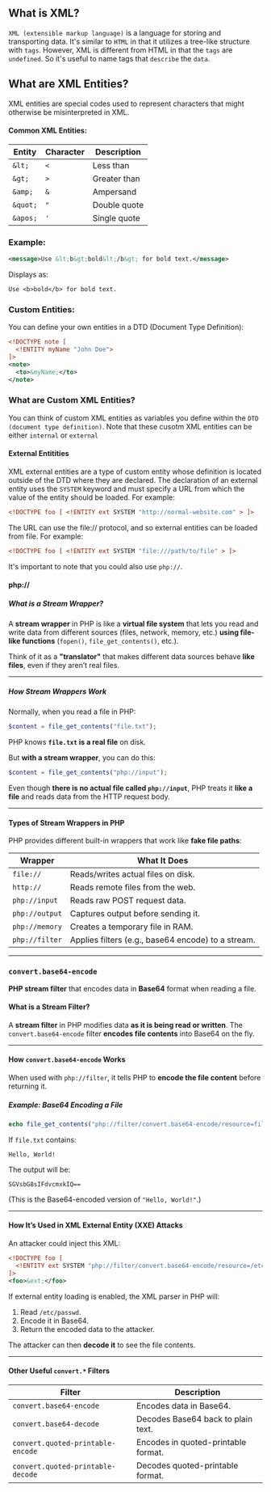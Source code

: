 ## What is XML?
`XML (extensible markup language)` is a language for storing and transporting data. It's similar to `HTML` in that it utilizes a tree-like structure with `tags`. However, XML
is different from HTML in that the `tags` are `undefined`. So it's useful to name tags that `describe` the `data`. 

## What are XML Entities? 
XML entities are special codes used to represent characters that might otherwise be misinterpreted in XML.  

#### **Common XML Entities:**  
| Entity | Character | Description |
|--------|----------|-------------|
| `&lt;`  | `<`  | Less than |
| `&gt;`  | `>`  | Greater than |
| `&amp;`  | `&`  | Ampersand |
| `&quot;`  | `"`  | Double quote |
| `&apos;`  | `'`  | Single quote |

### **Example:**  
```xml
<message>Use &lt;b&gt;bold&lt;/b&gt; for bold text.</message>
```
Displays as: 
```
Use <b>bold</b> for bold text.
```

### **Custom Entities:**  
You can define your own entities in a DTD (Document Type Definition):  
```xml
<!DOCTYPE note [
  <!ENTITY myName "John Doe">
]>
<note>
  <to>&myName;</to>
</note>
```
### What are Custom XML Entities? 
You can think of custom XML entities as variables you define within the `DTD (document type definition)`. Note that these cusotm XML entities can be either `internal` or `external`

#### External Entitities
XML external entities are a type of custom entity whose definition is located outside of the DTD where they are declared.
The declaration of an external entity uses the `SYSTEM` keyword and must specify a URL from which the value of the entity should be loaded. For example:

```xml
<!DOCTYPE foo [ <!ENTITY ext SYSTEM "http://normal-website.com" > ]>
```

The URL can use the file:// protocol, and so external entities can be loaded from file. For example:

```xml
<!DOCTYPE foo [ <!ENTITY ext SYSTEM "file:///path/to/file" > ]>
```
It's important to note that you could also use `php://`. 

#### php://

##### **What is a Stream Wrapper?**  
A **stream wrapper** in PHP is like a **virtual file system** that lets you read and write data from different sources (files, network, memory, etc.) **using file-like functions** (`fopen()`, `file_get_contents()`, etc.).  

Think of it as a **"translator"** that makes different data sources behave **like files**, even if they aren’t real files.

---

##### **How Stream Wrappers Work**
Normally, when you read a file in PHP:  
```php
$content = file_get_contents("file.txt");
```
PHP knows **`file.txt` is a real file** on disk.  

But **with a stream wrapper**, you can do this:  
```php
$content = file_get_contents("php://input");
```
Even though **there is no actual file called `php://input`**, PHP treats it **like a file** and reads data from the HTTP request body.

---

#### **Types of Stream Wrappers in PHP**
PHP provides different built-in wrappers that work like **fake file paths**:

| Wrapper | What It Does |
|---------|-------------|
| `file://` | Reads/writes actual files on disk. |
| `http://` | Reads remote files from the web. |
| `php://input` | Reads raw POST request data. |
| `php://output` | Captures output before sending it. |
| `php://memory` | Creates a temporary file in RAM. |
| `php://filter` | Applies filters (e.g., base64 encode) to a stream. |

---

### `convert.base64-encode` 
**PHP stream filter** that encodes data in **Base64** format when reading a file.  

#### **What is a Stream Filter?**  
A **stream filter** in PHP modifies data **as it is being read or written**. The `convert.base64-encode` filter **encodes file contents** into Base64 on the fly.

---

#### **How `convert.base64-encode` Works**
When used with `php://filter`, it tells PHP to **encode the file content** before returning it.

##### **Example: Base64 Encoding a File**
```php
echo file_get_contents("php://filter/convert.base64-encode/resource=file.txt");
```
If `file.txt` contains:  
```
Hello, World!
```
The output will be:  
```
SGVsbG8sIFdvcmxkIQ==
```
(This is the Base64-encoded version of `"Hello, World!"`.)

---

#### **How It’s Used in XML External Entity (XXE) Attacks**
An attacker could inject this XML:  
```xml
<!DOCTYPE foo [
  <!ENTITY ext SYSTEM "php://filter/convert.base64-encode/resource=/etc/passwd">
]>
<foo>&ext;</foo>
```
If external entity loading is enabled, the XML parser in PHP will:  
1. Read `/etc/passwd`.  
2. Encode it in Base64.  
3. Return the encoded data to the attacker.  

The attacker can then **decode it** to see the file contents.

---

#### **Other Useful `convert.*` Filters**
| Filter | Description |
|--------|------------|
| `convert.base64-encode` | Encodes data in Base64. |
| `convert.base64-decode` | Decodes Base64 back to plain text. |
| `convert.quoted-printable-encode` | Encodes in quoted-printable format. |
| `convert.quoted-printable-decode` | Decodes quoted-printable format. |


